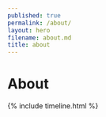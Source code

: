 ```yaml
---
published: true
permalink: /about/
layout: hero
filename: about.md
title: about
---
```


# About


{% include timeline.html %}